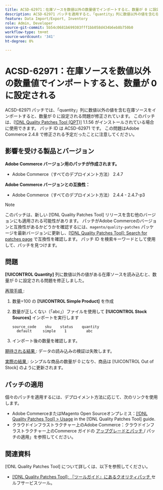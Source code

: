 ```yaml
---
title: ACSD-62971：在庫ソースを数値以外の数量値でインポートすると、数量が 0 に設定される
description: ACSD-62971 パッチを適用すると、「quantity」列に数値以外の値を含む在庫ソースを読み込むと、数量が 0 に設定されるAdobe Commerceの問題が修正されます。
feature: Data Import/Export, Inventory
role: Admin, Developer
source-git-commit: 5b54c0681b699303fff1bb058d434b6eb8b750b0
workflow-type: tm+mt
source-wordcount: '341'
ht-degree: 0%

---
```



# ACSD-62971：在庫ソースを数値以外の数量値でインポートすると、数量が 0 に設定される

ACSD-62971 パッチでは、「quantity」列に数値以外の値を含む在庫ソースをインポートすると、数量が 0 に設定される問題が修正されています。 このパッチは、[[!DNL Quality Patches Tool (QPT)]](/help/tools/quality-patches-tool/quality-patches-tool-to-self-serve-quality-patches.md) 1.1.56 がインストールされている場合に使用できます。 パッチ ID は ACSD-62971 です。 この問題はAdobe Commerce 2.4.8 で修正される予定だったことに注意してください。

## 影響を受ける製品とバージョン

**Adobe Commerce バージョン用のパッチが作成されます。**

* Adobe Commerce（すべてのデプロイメント方法） 2.4.7

**Adobe Commerce バージョンとの互換性：**

* Adobe Commerce（すべてのデプロイメント方法） 2.4.4 - 2.4.7-p3

>[!NOTE]
>
>このパッチは、新しい [!DNL Quality Patches Tool] リリースを含む他のバージョンにも適用される可能性があります。 パッチがAdobe Commerceのバージョンと互換性があるかどうかを確認するには、`magento/quality-patches` パッケージを最新バージョンに更新し、[[!DNL Quality Patches Tool]: Search for patches page](https://experienceleague.adobe.com/tools/commerce-quality-patches/index.html) で互換性を確認します。 パッチ ID を検索キーワードとして使用して、パッチを見つけます。

## 問題

**[!UICONTROL Quantity]** 列に数値以外の値がある在庫ソースを読み込むと、数量が 0 に設定される問題を修正しました。

<u> 再現手順 </u>:

1. 数量=100 の **[!UICONTROL Simple Product]** を作成
1. 数量が正しくない（「abc」）ファイルを使用して **[!UICONTROL Stock Sources]** インポートを実行します

   ```table
   source_code    sku    status    quantity
     default     simple    1         abc
   ```

1. インポート後の数量を確認します。

<u> 期待される結果 </u>:
データの読み込みの検証は失敗します。

<u> 実際の結果 </u>:
シンプルな商品の数量が 0 になり、商品は [!UICONTROL Out of Stock] のように更新されます。

## パッチの適用

個々のパッチを適用するには、デプロイメント方法に応じて、次のリンクを使用します。

* Adobe CommerceまたはMagento Open Sourceオンプレミス：[[!DNL Quality Patches Tool] > Usage](/help/tools/quality-patches-tool/usage.md) in the [!DNL Quality Patches Tool] guide.
* クラウドインフラストラクチャー上のAdobe Commerce：クラウドインフラストラクチャー上のCommerce ガイドの [ アップグレードとパッチ ](https://experienceleague.adobe.com/docs/commerce-cloud-service/user-guide/develop/upgrade/apply-patches.html)/ パッチの適用」を参照してください。

## 関連資料

[!DNL Quality Patches Tool] について詳しくは、以下を参照してください。

* [[!DNL Quality Patches Tool]: 『ツールガイド』にあるクオリティパッチ ](/help/tools/quality-patches-tool/quality-patches-tool-to-self-serve-quality-patches.md) セルフサービスツール。

